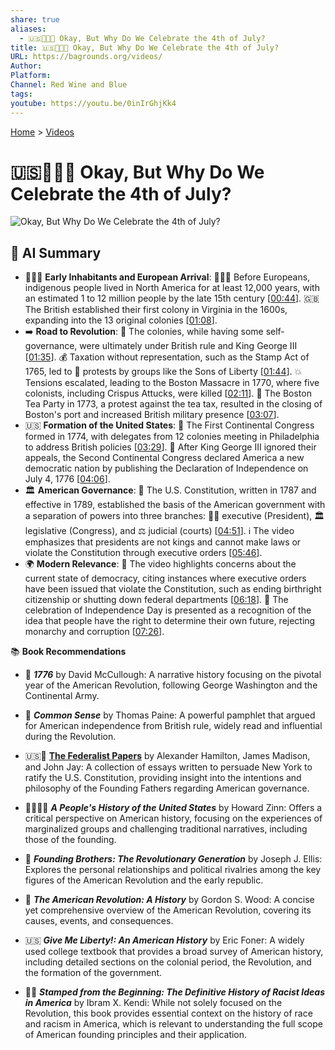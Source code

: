 ```yaml
---
share: true
aliases:
  - 🇺🇸🎂🎉🤔 Okay, But Why Do We Celebrate the 4th of July?
title: 🇺🇸🎂🎉🤔 Okay, But Why Do We Celebrate the 4th of July?
URL: https://bagrounds.org/videos/
Author: 
Platform: 
Channel: Red Wine and Blue
tags: 
youtube: https://youtu.be/0inIrGhjKk4
---
```

[Home](../index.md) > [Videos](./index.md)  
# 🇺🇸🎂🎉🤔 Okay, But Why Do We Celebrate the 4th of July?  
![Okay, But Why Do We Celebrate the 4th of July?](https://youtu.be/0inIrGhjKk4)  
  
## 🤖 AI Summary  
* 🧑‍🤝‍🧑 **Early Inhabitants and European Arrival**: 🧑‍🤝‍🧑 Before Europeans, indigenous people lived in North America for at least 12,000 years, with an estimated 1 to 12 million people by the late 15th century \[[00:44](http://www.youtube.com/watch?v=0inIrGhjKk4&t=44)\]. 🇬🇧 The British established their first colony in Virginia in the 1600s, expanding into the 13 original colonies \[[01:08](http://www.youtube.com/watch?v=0inIrGhjKk4&t=68)\].  
* ➡️ **Road to Revolution**: 👑 The colonies, while having some self-governance, were ultimately under British rule and King George III \[[01:35](http://www.youtube.com/watch?v=0inIrGhjKk4&t=95)\]. 💰 Taxation without representation, such as the Stamp Act of 1765, led to 📣 protests by groups like the Sons of Liberty \[[01:44](http://www.youtube.com/watch?v=0inIrGhjKk4&t=104)\]. 💥 Tensions escalated, leading to the Boston Massacre in 1770, where five colonists, including Crispus Attucks, were killed \[[02:11](http://www.youtube.com/watch?v=0inIrGhjKk4&t=131)\]. 🍵 The Boston Tea Party in 1773, a protest against the tea tax, resulted in the closing of Boston's port and increased British military presence \[[03:07](http://www.youtube.com/watch?v=0inIrGhjKk4&t=187)\].  
* 🇺🇸 **Formation of the United States**: 🤝 The First Continental Congress formed in 1774, with delegates from 12 colonies meeting in Philadelphia to address British policies \[[03:29](http://www.youtube.com/watch?v=0inIrGhjKk4&t=209)\]. 📜 After King George III ignored their appeals, the Second Continental Congress declared America a new democratic nation by publishing the Declaration of Independence on July 4, 1776 \[[04:06](http://www.youtube.com/watch?v=0inIrGhjKk4&t=246)\].  
* 🏛️ **American Governance**: 📜 The U.S. Constitution, written in 1787 and effective in 1789, established the basis of the American government with a separation of powers into three branches: 👨‍💼 executive (President), 🏛️ legislative (Congress), and ⚖️ judicial (courts) \[[04:51](http://www.youtube.com/watch?v=0inIrGhjKk4&t=291)\]. ℹ️ The video emphasizes that presidents are not kings and cannot make laws or violate the Constitution through executive orders \[[05:46](http://www.youtube.com/watch?v=0inIrGhjKk4&t=346)\].  
* 🌍 **Modern Relevance**: 🤔 The video highlights concerns about the current state of democracy, citing instances where executive orders have been issued that violate the Constitution, such as ending birthright citizenship or shutting down federal departments \[[06:18](http://www.youtube.com/watch?v=0inIrGhjKk4&t=378)\]. 🎉 The celebration of Independence Day is presented as a recognition of the idea that people have the right to determine their own future, rejecting monarchy and corruption \[[07:26](http://www.youtube.com/watch?v=0inIrGhjKk4&t=446)\].  
  
📚 **Book Recommendations**  
- 📖 **_1776_** by David McCullough: A narrative history focusing on the pivotal year of the American Revolution, following George Washington and the Continental Army.  
      
- 📢 **_Common Sense_** by Thomas Paine: A powerful pamphlet that argued for American independence from British rule, widely read and influential during the Revolution.  
      
- 🇺🇸📜 **[ The Federalist Papers](../books/the-federalist-papers.md)** by Alexander Hamilton, James Madison, and John Jay: A collection of essays written to persuade New York to ratify the U.S. Constitution, providing insight into the intentions and philosophy of the Founding Fathers regarding American governance.  
      
- 👨‍👩‍👧‍👦 **_A People's History of the United States_** by Howard Zinn: Offers a critical perspective on American history, focusing on the experiences of marginalized groups and challenging traditional narratives, including those of the founding.  
      
- 🤝 **_Founding Brothers: The Revolutionary Generation_** by Joseph J. Ellis: Explores the personal relationships and political rivalries among the key figures of the American Revolution and the early republic.  
      
- 📜 **_The American Revolution: A History_** by Gordon S. Wood: A concise yet comprehensive overview of the American Revolution, covering its causes, events, and consequences.  
      
- 🇺🇸 **_Give Me Liberty!: An American History_** by Eric Foner: A widely used college textbook that provides a broad survey of American history, including detailed sections on the colonial period, the Revolution, and the formation of the government.  
      
- ✊🏿 **_Stamped from the Beginning: The Definitive History of Racist Ideas in America_** by Ibram X. Kendi: While not solely focused on the Revolution, this book provides essential context on the history of race and racism in America, which is relevant to understanding the full scope of American founding principles and their application.
